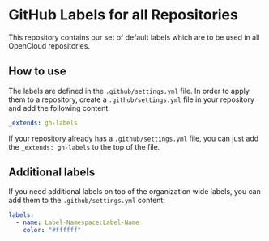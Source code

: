 # GitHub Labels for all Repositories

This repository contains our set of default labels which are to be used in all OpenCloud repositories.

## How to use

The labels are defined in the `.github/settings.yml` file. In order to apply them to a repository, create a 
`.github/settings.yml` file in your repository and add the following content:

```yaml
_extends: gh-labels
```

If your repository already has a `.github/settings.yml` file, you can just add the `_extends: gh-labels` to the
top of the file.

## Additional labels

If you need additional labels on top of the organization wide labels, you can add them to the `.github/settings.yml` content:

```yaml
labels:
  - name: Label-Namespace:Label-Name
    color: "#ffffff"
```
